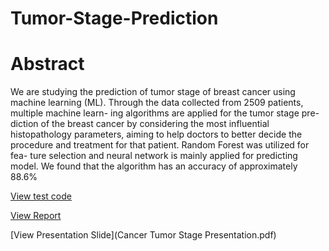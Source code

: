 # Tumor-Stage-Prediction

# Abstract
We are studying the prediction of tumor stage of breast
cancer using machine learning (ML). Through the data
collected from 2509 patients, multiple machine learn-
ing algorithms are applied for the tumor stage pre-
diction of the breast cancer by considering the most
influential histopathology parameters, aiming to help
doctors to better decide the procedure and treatment
for that patient. Random Forest was utilized for fea-
ture selection and neural network is mainly applied for
predicting model. We found that the algorithm has an
accuracy of approximately 88.6%

[View test code](Final_project.ipynb)

[View Report](Math_156_Report_Title.pdf)

[View Presentation Slide](Cancer Tumor Stage Presentation.pdf)
